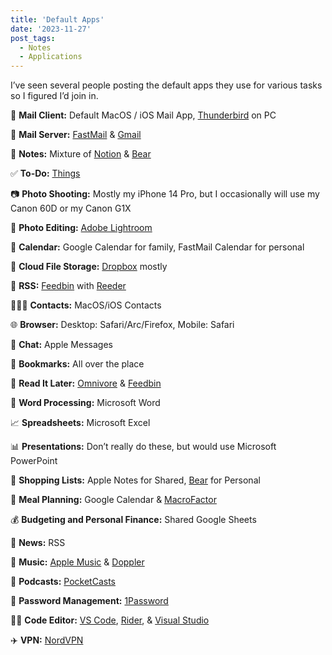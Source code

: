 ```yaml
---
title: 'Default Apps'
date: '2023-11-27'
post_tags:
  - Notes
  - Applications
---
```


I’ve seen several people posting the default apps they use for various tasks so I figured I’d join in.
<!-- excerpt -->

📨 **Mail Client:** Default MacOS / iOS Mail App, [Thunderbird](https://www.thunderbird.net/en-US/) on PC

📮 **Mail Server:** [FastMail](http://fastmail.com) & [Gmail](https://mail.google.com)

📝 **Notes:** Mixture of [Notion](http://notion.so) & [Bear](https://bear.app/)

✅ **To-Do:** [Things]( https://culturedcode.com/things/)

📷 **Photo Shooting:** Mostly my iPhone 14 Pro, but I occasionally will use my Canon 60D or my Canon G1X

🎨 **Photo Editing:** [Adobe Lightroom](https://lightroom.adobe.com/)

📆 **Calendar:** Google Calendar for family, FastMail Calendar for personal

📁 **Cloud File Storage:** [Dropbox](http://dropbox.com) mostly

📖 **RSS:** [Feedbin](https://feedbin.com/) with [Reeder](https://www.reederapp.com/)

🙍🏻‍♂️ **Contacts:** MacOS/iOS Contacts

🌐 **Browser:** Desktop: Safari/Arc/Firefox, Mobile: Safari

💬 **Chat:** Apple Messages

🔖 **Bookmarks:** All over the place

📑 **Read It Later:** [Omnivore](http://omnivore.app) & [Feedbin](http://feedbin.com)

📜 **Word Processing:** Microsoft Word

📈 **Spreadsheets:** Microsoft Excel

📊 **Presentations:** Don’t really do these, but would use Microsoft PowerPoint

🛒 **Shopping Lists:** Apple Notes for Shared, [Bear](https://bear.app/) for Personal

🍴 **Meal Planning:** Google Calendar & [MacroFactor](https://macrofactorapp.com/)

💰 **Budgeting and Personal Finance:** Shared Google Sheets

📰 **News:** RSS

🎵 **Music:** [Apple Music](https://music.apple.com/us/browse) & [Doppler](https://brushedtype.co/doppler/)

🎤 **Podcasts:** [PocketCasts](https://pocketcasts.com/)

🔐 **Password Management:** [1Password](https://1password.com)

🧑‍💻 **Code Editor:** [VS Code](https://code.visualstudio.com/), [Rider](https://www.jetbrains.com/rider/), & [Visual Studio](https://visualstudio.microsoft.com/)

✈️ **VPN:** [NordVPN](https://nordvpn.com/)